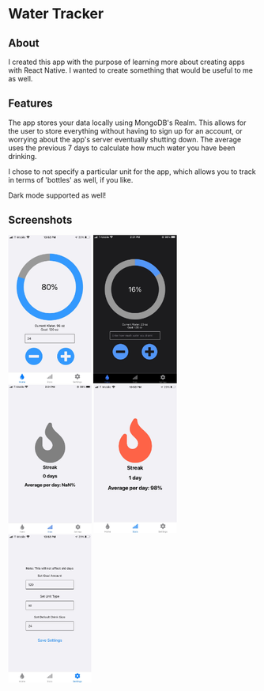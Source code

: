 # Water Tracker

## About

I created this app with the purpose of learning more about creating apps with React Native. I wanted to create something that would be useful to me as well.

## Features

The app stores your data locally using MongoDB's Realm. This allows for the user to store everything without having to sign up for an account, or worrying about the app's server eventually shutting down. The average uses the previous 7 days to calculate how much water you have been drinking.

I chose to not specify a particular unit for the app, which allows you to track in terms of 'bottles' as well, if you like.

Dark mode supported as well!

## Screenshots

<div style="display: 'flex'">
  <img src="images/lightmodehome.jpeg" alt="Light Mode Home" width="auto" height="300px" />
  <img src="images/darkmodehome.jpeg" alt="Dark Mode Home" width="auto" height="300px" />
  <img src="images/lightmodenostreak.jpeg" alt="Light Mode No Streak" width="auto" height="300px" />
  <img src="images/lightmodestreak.jpeg" alt="Light Mode Streak" width="auto" height="300px" />
  <img src="images/lightmodesettings.jpeg" alt="Light Mode Settings" width="auto" height="300px" />
</div>